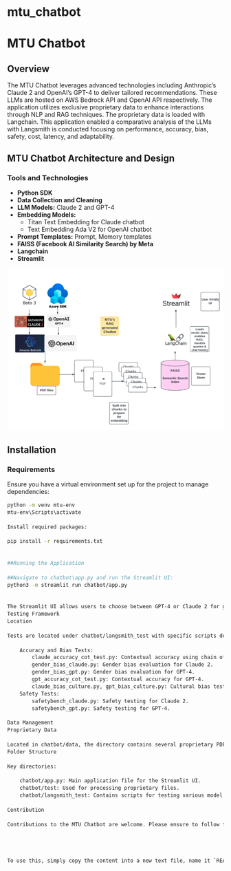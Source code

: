 # mtu_chatbot
# MTU Chatbot

## Overview
The MTU Chatbot leverages advanced technologies including Anthropic’s Claude 2 and OpenAI’s GPT-4 to deliver tailored recommendations. These LLMs are hosted on AWS Bedrock API and OpenAI API respectively. The application utilizes exclusive proprietary data to enhance interactions through NLP and RAG techniques. The proprietary data is loaded with Langchain. This application enabled a comparative analysis of the LLMs with Langsmith is conducted focusing on performance, accuracy, bias, safety, cost, latency, and adaptability.



## MTU Chatbot Architecture and Design
### Tools and Technologies
- **Python SDK**
- **Data Collection and Cleaning**
- **LLM Models:** Claude 2 and GPT-4
- **Embedding Models:**
  - Titan Text Embedding for Claude chatbot
  - Text Embedding Ada V2 for OpenAI chatbot
- **Prompt Templates:** Prompt, Memory templates
- **FAISS (Facebook AI Similarity Search) by Meta**
- **Langchain**
- **Streamlit**


![MTU Chatbot Architecture](images\acrhitecture.png)


## Installation
### Requirements
Ensure you have a virtual environment set up for the project to manage dependencies:
```bash
python -m venv mtu-env
mtu-env\Scripts\activate

Install required packages:

pip install -r requirements.txt


##Running the Application

##Navigate to chatbot\app.py and run the Streamlit UI:
python3 -m streamlit run chatbot/app.py


The Streamlit UI allows users to choose between GPT-4 or Claude 2 for generating responses and provides an interactive session through user input.
Testing Framework
Location

Tests are located under chatbot/langsmith_test with specific scripts dedicated to evaluating different aspects of model behavior:

    Accuracy and Bias Tests:
        claude_accuracy_cot_test.py: Contextual accuracy using chain of thought (COT) for Claude 2.
        gender_bias_claude.py: Gender bias evaluation for Claude 2.
        gender_bias_gpt.py: Gender bias evaluation for GPT-4.
        gpt_accuracy_cot_test.py: Contextual accuracy for GPT-4.
        claude_bias_culture.py, gpt_bias_culture.py: Cultural bias tests for both models.
    Safety Tests:
        safetybench_claude.py: Safety testing for Claude 2.
        safetybench_gpt.py: Safety testing for GPT-4.

Data Management
Proprietary Data

Located in chatbot/data, the directory contains several proprietary PDF files such as student reviews, lecturer profiles, career progression data, fictional courses, and MTU’s prospectus handbook.
Folder Structure

Key directories:

    chatbot/app.py: Main application file for the Streamlit UI.
    chatbot/test: Used for processing proprietary files.
    chatbot/langsmith_test: Contains scripts for testing various model aspects.

Contribution

Contributions to the MTU Chatbot are welcome. Please ensure to follow the existing code style and add unit tests for any new or changed functionality.




To use this, simply copy the content into a new text file, name it `README.md`, and place it in the root directory of your project. This file will be formatted correctly for display on platforms like GitHub, where Markdown is commonly used to format repository documentation.

